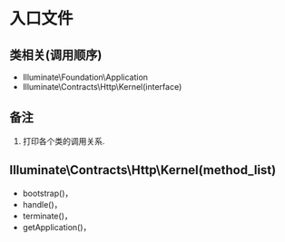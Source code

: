 # 入口文件
## 类相关(调用顺序)
- Illuminate\Foundation\Application
- Illuminate\Contracts\Http\Kernel(interface)

## 备注
1. 打印各个类的调用关系.

## Illuminate\Contracts\Http\Kernel(method_list)
- bootstrap()，
- handle()，
- terminate()，
- getApplication()，